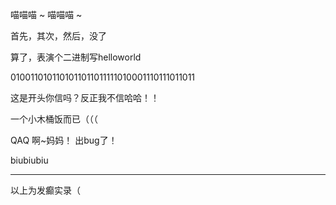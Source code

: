 喵喵喵 ~ 喵喵喵 ~ 

首先，其次，然后，没了

算了，表演个二进制写helloworld

0100110101101011011011111010001110111011011

这是开头你信吗？反正我不信哈哈！！

一个小木桶饭而已（（（

QAQ 啊~妈妈！ 出bug了！

biubiubiu

---
以上为发癫实录（
